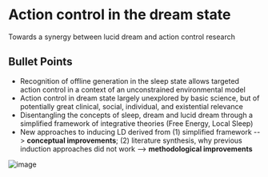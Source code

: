 # Action control in the dream state
Towards a synergy between lucid dream and action control research

## Bullet Points
-	Recognition of offline generation in the sleep state allows targeted action control in a context of an unconstrained environmental model
-	Action control in dream state largely unexplored by basic science, but of potentially great clinical, social, individual, and existential relevance 
-	Disentangling the concepts of sleep, dream and lucid dream through a simplified framework of integrative theories (Free Energy, Local Sleep)
-	New approaches to inducing LD derived from (1) simplified framework --> **conceptual improvements**; (2) literature synthesis, why previous induction approaches did not work --> **methodological improvements**

![image](https://user-images.githubusercontent.com/15858293/167286512-aaad700b-2a2c-4bec-b954-f7188927b308.png)

<!--

**Here are some ideas to get you started:**

🙋‍♀️ A short introduction - what is your organization all about?
🌈 Contribution guidelines - how can the community get involved?
👩‍💻 Useful resources - where can the community find your docs? Is there anything else the community should know?
🍿 Fun facts - what does your team eat for breakfast?
🧙 Remember, you can do mighty things with the power of [Markdown](https://docs.github.com/github/writing-on-github/getting-started-with-writing-and-formatting-on-github/basic-writing-and-formatting-syntax)
-->
